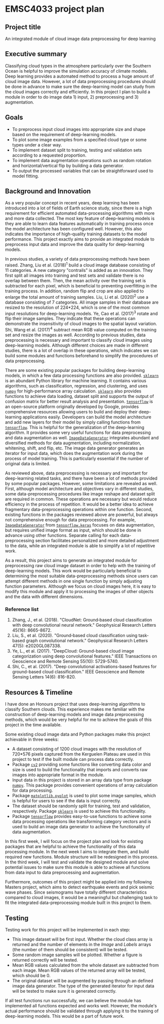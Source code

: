 # EMSC4033 project plan

## Project title

An integrated module of cloud image data preprocessing for deep learning

## Executive summary

Classifying cloud types in the atmosphere particularly over the Southern Ocean is helpful to improve the simulation accuracy of climate models. Deep learning provides a automated method to process a huge amount of cloud image data. However, a lot of data preprocessing procedures should be done in advance to make sure the deep-learning model can study from the cloud images correctly and efficiently. In this project I plan to build a module in order to do image data 1) input, 2) preprocessing and 3) augmentation.

## Goals

- To preprocess input cloud images into appropriate size and shape based on the requirement of deep-learning models.
- To plot some image examples from a specified cloud type or some types under a clear way.
- To implement dataset split to training, testing and validation sets according to a requested proportion.
- To implement data augmentation operations such as random rotation and horizontal/vertical flip by building a data generator.
- To output the processed variables that can be straightforward used to model fitting.

## Background and Innovation  

As a very popular concept in recent years, deep learning has been introduced into a lot of fields of Earth science study, since there is a high requirement for efficient automated data-processing algorithms with more and more data collected. The most key feature of deep-learning models is they are able to learn data features automatically in training process once the model architecture has been configured well. However, this also indicates the importance of high-quality training datasets to the model performance. This project exactly aims to provide an integrated module to preprocess input data and improve the data quality for deep-learning models.  
  
In previous studies, a variety of data preprocessing methods have been raised. Zhang, Liu et al. (2018)<sup>1</sup> build a cloud image database consisting of 11 categories. A new category "contrails" is added as an innovation. They first split all images into training and test sets and validate there is no overlap between them. Then, the mean activity over the training set is subtracted for each pixel, which is beneficial to preventing overfitting in the training process. In addition, random flip and crop are also applied to enlarge the total amount of training samples. Liu, Li et al. (2020)<sup>2</sup> use a database consisting of 7 categories. All image samples in their database are resized to the resolution of 224\*224, which is one of the most common input resolutions for deep-learning models. Ye, Cao et al. (2017)<sup>3</sup> rotate and flip their image samples. They indicate that these operations can demonstrate the insensitivity of cloud images to the spatial layout variation. Shi, Wang et al. (2017)<sup>4</sup> subtract mean RGB value computed on the training set and resize the images as well. According to previous studies, data preprocessing is necessary and important to classify cloud images using deep-learning models. Although different choices are made in different studies, there is a lot of overlap in these operations, which indicates we can build some modules and functions beforehand to simplify the procedures of data preprocessing. 
  
There are some existing popular packages for building deep-learning models, in which a few data processing functions are also provided. [`sklearn`](https://scikit-learn.org) is an abundant Python library for machine learning. It contains various algorithms, such as classification, regression, and clustering, and uses [`numpy`](https://numpy.org) for high-performance array calculation. [`sklearn`](https://scikit-learn.org) also provides functions to achieve data loading, dataset split and supports the output of confusion matrix for better result analysis and presentation. [`tensorflow`](https://www.tensorflow.org) is an open-source platform originally developed by Google, provides comprehensive resources allowing users to build and deploy their deep-learning applications easily. Developers can build the model architecture and add new layers for their model by simply calling functions from [`tensorflow`](https://www.tensorflow.org). This is helpful for the generalization of the deep-learning algorithm. It provides some very useful functions for data preprocessing and data augmentation as well. [`ImageDataGenerator`](https://keras.io/api/preprocessing/image) integrates abundant and diversified methods for data augmentation, including normalization, whitening, shift, and flip, etc. The image data generator generates an iterator for input data, which does the augmentation work during the process of model training. This is particularly essential if the number of original data is limited.

As reviewed above, data preprocessing is necessary and important for deep-learning related tasks, and there have been a lot of methods provided by some popular packages. However, some limitations are revealed as well. First, although model architecture and objectives 
vary in different studies, some data-preprocessing procedures like image reshape and dataset split are required in common. These operations are necessary but would reduce efficiency in the process of repetition. It would be a better idea to achieve fragmentary data-preprocessing operations within one function. Second, existing functions in the packages reviewed above are powerful, but always not comprehensive enough for data preprocessing. For example, [`ImageDataGenerator`](https://keras.io/api/preprocessing/image) from [`tensorflow.keras`](https://keras.io) focuses on data augmentation, but requires unified image format as input, which should be done in advance using other functions. Separate calling for each data-preprocessing section facilitates personalized and more detailed adjustment to the data, while an integrated module is able to simplify a lot of repetitive work.  
  
As a result, this project aims to generate an integrated module for preprocessing raw cloud image dataset in order to help with the training of deep-learning models. This work would be particularly beneficial to determining the most suitable data-preprocessing methods since users can attempt different methods in one single function by simply adjusting function parameters. Although we focus on cloud images here, it is easy to modify this module and apply it to processing the images of other objects and the data with different dimensions.  
  
### Reference list  

1. Zhang, J., et al. (2018). "CloudNet: Ground‐based cloud classification with deep convolutional neural network." Geophysical Research Letters 45(16): 8665-8672.
2. Liu, S., et al. (2020). "Ground‐based cloud classification using task‐based graph convolutional network." Geophysical Research Letters 47(5): e2020GL087338.
3. Ye, L., et al. (2017). "DeepCloud: Ground-based cloud image categorization using deep convolutional features." IEEE Transactions on Geoscience and Remote Sensing 55(10): 5729-5740.
4. Shi, C., et al. (2017). "Deep convolutional activations-based features for ground-based cloud classification." IEEE Geoscience and Remote Sensing Letters 14(6): 816-820.

## Resources & Timeline

I have done an Honours project that uses deep-learning algorithms to classify Southern clouds. This experience makes me familiar with the construction of deep-learning models and image data preprocessing methods, which would be very helpful for me to achieve the goals of this project in the time available.  

Some existing cloud image data and Python packages make this project achievable in three weeks:  

  - A dataset consisting of 1200 cloud images with the resolution of 720\*576 pixels captured from the Kerguelen Plateau are used in this project to test if the built module can process data correctly.
  - Package [`cv2`](https://pypi.org/project/opencv-python) providing some functions like converting data color and size is used to build the functionality that imports and converts raw images into appropriate format in the module.
  - Input data in this project is stored in an array data type from package [`numpy`](https://numpy.org). This package provides convenient operations of array calculation for data processing.
  - Package [`matplotlib.pyplot`](https://matplotlib.org/3.5.0/api/_as_gen/matplotlib.pyplot.html) is used to plot some image samples, which is helpful for users to see if the data is input correctly.
  - The dataset should be randomly split for training, test and validation, respectively. Package [`sklearn`](https://scikit-learn.org) is used to achieve this functionality.
  - Package [`tensorflow`](https://www.tensorflow.org) provides easy-to-use functions to achieve some data processing operations like transforming category vectors and is used to build an image data generator to achieve the functionality of data augmentation.

In this first week, I will focus on the project plan and look for existing packages that are helpful to achieve the functionality of this data processing module. In the next week I aims to integrate them, and build required new functions. Module structure will be redesigned in this process. In the third week, I will test and validate the designed module and solve potential issues to make sure this module is able to achieve all functions from data input to data preprocessing and augmentation.  

Furthermore, outcomes of this project might be applied into my following Masters project, which aims to detect earthquake events and pick seismic wave phases. Since seismograms have totally different characteristics compared to cloud images, it would be a meaningful but challenging task to fit the integrated data-preprocessing module built in this project to them.

## Testing

Testing work for this project will be implemented in each step:

  - This image dataset will be first input. Whether the cloud class array is returned and the number of elements in the *Image* and *Labels* arrays (the number of them should be consistent) will be tested.
  - Some random image samples will be plotted. Whether a figure is returned correctly will be tested.
  - Mean RGB values calculated from the whole dataset are subtracted from each image. Mean RGB values of the returned array will be tested, which should be 0.
  - The original dataset will be augmented by passing through an defined image data generator. The type of the generated iterator for input data will be tested to make sure it is generated correctly.

If all test functions run successfully, we can believe the module has implemented all functions expected and works well. However, the module's actual performance should be validated through applying it to the training of deep-learning models. This would be a part of future work.

